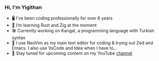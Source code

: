 ### Hi, I'm Yigithan

- 🖥️ I've been coding professionally for over 6 years
- 🦀 I’m learning Rust and Zig at the moment
- 🛠️ Currently working on Kangal, a programming language with Turkish syntax
- 📝 I use NeoVim as my main text editor for coding & trying out Zed and Emacs. I also use VsCode and Idea when I have to...
- 🎤 Stay tuned for upcoming content on my YouTube [channel](https://www.youtube.com/@yeetkhan)
